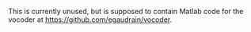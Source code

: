 This is currently unused, but is supposed to contain Matlab code for the vocoder at https://github.com/egaudrain/vocoder.
